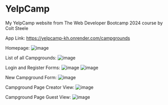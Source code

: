 # YelpCamp
 My YelpCamp website from The Web Developer Bootcamp 2024 course by Colt Steele

 App Link: https://yelpcamp-kh.onrender.com/campgrounds

Homepage:
 ![image](https://github.com/KevinH2017/YelpCamp/assets/25795504/7af96515-0d71-4baf-af50-50999550639d)

List of all Campgrounds:
![image](https://github.com/KevinH2017/YelpCamp/assets/25795504/3f540992-5a73-4a0a-8021-096b23b128ad)

Login and Register Forms:
![image](https://github.com/KevinH2017/YelpCamp/assets/25795504/bce0437e-7120-4121-9d57-cd78bec41112)
![image](https://github.com/KevinH2017/YelpCamp/assets/25795504/406b5339-80c3-4636-9f79-1c17acc96385)

New Campground Form:
![image](https://github.com/KevinH2017/YelpCamp/assets/25795504/9095a0ac-0c05-4bca-9039-9b3eca97a444)

Campground Page Creator View:
![image](https://github.com/KevinH2017/YelpCamp/assets/25795504/a5ac1907-2bbe-45de-8844-806a8926a1f9)

Campground Page Guest View:
![image](https://github.com/KevinH2017/YelpCamp/assets/25795504/921cba9c-889f-4139-8c24-e48ceb1b874d)
